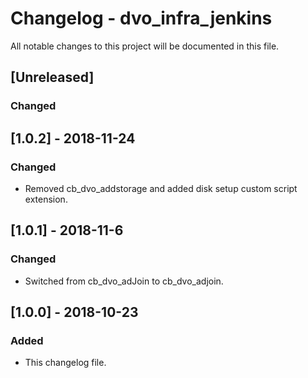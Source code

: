 # Changelog - dvo_infra_jenkins

All notable changes to this project will be documented in this file.

## [Unreleased]

### Changed

## [1.0.2] - 2018-11-24

### Changed

- Removed cb_dvo_addstorage and added disk setup custom script extension.

## [1.0.1] - 2018-11-6

### Changed

- Switched from cb_dvo_adJoin to cb_dvo_adjoin.

## [1.0.0] - 2018-10-23

### Added

- This changelog file.
